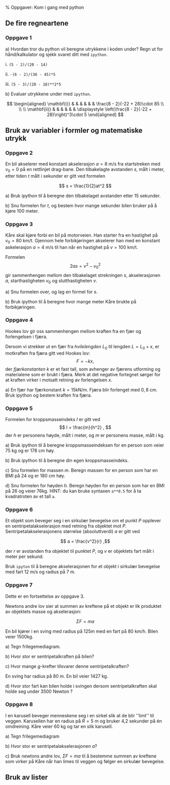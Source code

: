 % Oppgaver: Kom i gang med python

## De fire regneartene

### Oppgave 1
a) Hvordan tror du python vil beregne utrykkene i koden under? Regn ut for hånd/kalkulator og sjekk svaret ditt med `ipython`.

i. `(5 - 2)/(20 - 14)`

ii. `-(6 - 2)/(36 - 45)*5`

iii.  `(5 - 3)/(20 - 18)**2*5`

b) Evaluer utrykkene under med `ipython`.

$$
\begin{aligned}
\mathbf{i)} & & & & & & \frac{8 - 2}{-22 + 28}\cdot 85 \\ \\ \\
\mathbf{ii)} & & & & & & \displaystyle \left(\frac{8 - 2}{-22 + 28}\right)^3\cdot 5
\end{aligned}
$$

## Bruk av variabler i formler og matematiske utrykk

### Oppgave 2
En bil akselerer med konstant akselerasjon $a = 8$ m/s fra startstreken med $v_0 = 0$ på en rettlinjet drag-bane.
Den tilbakelagte avstanden $s$, målt i meter, etter tiden $t$ målt i sekunder er gitt ved formelen

$$
s = \frac{1}{2}at^2
$$

a) Bruk ipython til å beregne den tilbakelaget avstanden etter 15 sekunder.

b) Snu formelen for $t$, og bestem hvor mange sekunder bilen bruker på å kjøre 100 meter.

### Oppgave 3
Kåre skal kjøre forbi en bil på motorveien. Han starter fra en hastighet på $v_0 = 80\text{ km/t}$. Gjennom hele forbikjøringen akselerer han med en konstant askelerasjon $a = 4\text{ m/s}$ til han når en hastighet på $v = 100 \text{ km/t}$.

Formelen $$ 2as = v^2 - v_0^2$$ gir sammenhengen mellom den tilbakelaget strekningen $s$, akselerasjonen $a$, starthastigheten $v_0$ og slutthastigheten $v$.

a) Snu formelen over, og lag en formel for $s$.

b) Bruk ipython til å beregne hvor mange meter Kåre brukte på forbikjøringen.


### Oppgave 4
Hookes lov gir oss sammenhengen mellom kraften fra en fjær og forlengelsen i fjæra.

Dersom vi strekker ut en fjær fra *hvilelengden* $L_0$ til lengden $L = L_0 + x$, er motkraften fra fjæra gitt ved Hookes lov:
$$ F = -kx, $$
der *fjærkonstanten* $k$ er et fast tall, som avhenger av fjærens utforming og materialene som er brukt i fjæra. Merk at det negative fortegnet sørger for at kraften virker i motsatt retning av forlengelsen $x$.

a) En fjær har fjærkonstant $k = 15 \text{kN/m}$. Fjæra blir forlenget med $0,8 \text{ cm}$. Bruk ipython og bestem kraften fra fjæra.

### Oppgave 5
Formelen for kroppsmasseindeks $I$ er gitt ved
$$
I = \frac{m}{h^2} ,
$$
der $h$ er personens høyde, målt i meter, og $m$ er personens masse, målt i kg.

a) Bruk ipython til å beregne kroppsmasseindeksen for en person som veier 75 kg og er 178 cm høy.

b) Bruk ipython til å beregne din egen kroppsmasseindeks.

c) Snu formelen for massen $m$. Beregn massen for en person som har en BMI på 24 og er 180 cm høy.

d) Snu formelen for høyden $h$. Beregn høyden for en person som har en BMI på 26 og veier 76kg.
HINT: du kan bruke syntaxen `a**0.5` for å ta kvadratroten av et tall `a`.


### Oppgave 6
Et objekt som beveger seg i en sirkulær bevegelse om et punkt $P$ opplever en sentripetalakselerasjon med retning fra objektet mot $P$. Sentripetalakselerasjonens størrelse (absoluttverdi) $a$ er gitt ved

$$ a = \frac{v^2}{r} ,$$

der $r$ er avstanden fra objektet til punktet $P$, og $v$ er objektets fart målt i meter per sekund.

Bruk `ipyton` til å beregne akselerasjonen for et objekt i sirkulær bevegelse med fart $12 \text{ m/s}$ og radius på $7 \text{ m}$.


### Oppgave 7
Dette er en fortsettelse av oppgave 3.

Newtons andre lov sier at summen av kreftene på et objekt er lik produktet av objektets masse og akselerasjon:

$$\Sigma F = ma$$

En bil kjører i en sving med radius på 125m med en fart på 80 km/h. Bilen veier 1500kg.

a) Tegn frilegemediagram.

b) Hvor stor er sentripetalkraften på bilen?

c) Hvor mange $g$-krefter tilsvarer denne sentripetalkraften?

En sving har radius på 80 m. En bil veier 1427 kg. 

d) Hvor stor fart kan bilen holde i svingen dersom sentripetalkraften skal holde seg under $3500$ Newton ?

### Oppgave 8
I en karusell beveger menneskene seg i en sirkel slik at de blir ''limt'' til veggen. Karusellen har en radius på $R = 5\text{ m}$ og bruker 4,2 sekunder på én omdreining.
Kåre veier 60 kg og tar en slik karusell.

a) Tegn frilegemediagram

b) Hvor stor er sentripetalakselerasjonen $a$?

c) Bruk newtons andre lov, $\Sigma F = ma$ til å bestemme summen av kreftene som virker på Kåre når han limes til veggen og følger en sirkulær bevegelse.


## Bruk av lister
